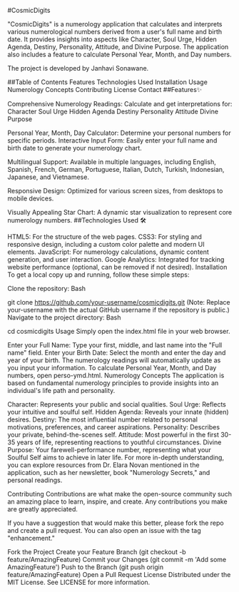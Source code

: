 #CosmicDigits

"CosmicDigits" is a numerology application that calculates and interprets various numerological numbers derived from a user's full name and birth date. It provides insights into aspects like Character, Soul Urge, Hidden Agenda, Destiny, Personality, Attitude, and Divine Purpose. The application also includes a feature to calculate Personal Year, Month, and Day numbers.

The project is developed by Janhavi Sonawane.

##Table of Contents
    Features
    Technologies Used
    Installation
    Usage
    Numerology Concepts
    Contributing
    License
    Contact
##Features✨

Comprehensive Numerology Readings: Calculate and get interpretations for:
    Character
    Soul Urge
    Hidden Agenda
    Destiny
    Personality
    Attitude
    Divine Purpose


Personal Year, Month, Day Calculator: Determine your personal numbers for specific periods.
Interactive Input Form: Easily enter your full name and birth date to generate your numerology chart.


Multilingual Support: Available in multiple languages, including English, Spanish, French, German, Portuguese, Italian, Dutch, Turkish, Indonesian, Japanese, and Vietnamese.


Responsive Design: Optimized for various screen sizes, from desktops to mobile devices.


Visually Appealing Star Chart: A dynamic star visualization to represent core numerology numbers.
##Technologies Used 🛠

HTML5: For the structure of the web pages.
CSS3: For styling and responsive design, including a custom color palette and modern UI elements.
JavaScript: For numerology calculations, dynamic content generation, and user interaction.
Google Analytics: Integrated for tracking website performance (optional, can be removed if not desired).
Installation
To get a local copy up and running, follow these simple steps:

Clone the repository:
Bash

git clone https://github.com/your-username/cosmicdigits.git
(Note: Replace your-username with the actual GitHub username if the repository is public.)
Navigate to the project directory:
Bash

cd cosmicdigits
Usage
Simply open the index.html file in your web browser.

Enter your Full Name: Type your first, middle, and last name into the "Full name" field.
Enter your Birth Date: Select the month and enter the day and year of your birth.
The numerology readings will automatically update as you input your information.
To calculate Personal Year, Month, and Day numbers, open perso-ymd.html.
Numerology Concepts
The application is based on fundamental numerology principles to provide insights into an individual's life path and personality.

Character: Represents your public and social qualities.
Soul Urge: Reflects your intuitive and soulful self.
Hidden Agenda: Reveals your innate (hidden) desires.
Destiny: The most influential number related to personal motivations, preferences, and career aspirations.
Personality: Describes your private, behind-the-scenes self.
Attitude: Most powerful in the first 30-35 years of life, representing reactions to youthful circumstances.
Divine Purpose: Your farewell-performance number, representing what your Soulful Self aims to achieve in later life.
For more in-depth understanding, you can explore resources from Dr. Elara Novan mentioned in the application, such as her newsletter, book "Numerology Secrets," and personal readings.

Contributing
Contributions are what make the open-source community such an amazing place to learn, inspire, and create. Any contributions you make are greatly appreciated.

If you have a suggestion that would make this better, please fork the repo and create a pull request. You can also open an issue with the tag "enhancement."

Fork the Project
Create your Feature Branch (git checkout -b feature/AmazingFeature)
Commit your Changes (git commit -m 'Add some AmazingFeature')
Push to the Branch (git push origin feature/AmazingFeature)
Open a Pull Request
License
Distributed under the MIT License. See LICENSE for more information.


